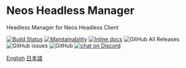 # Neos Headless Manager 
Headless Manager for Neos Headless Client

[![Build Status](https://travis-ci.org/bombitmanbomb/HeadlessCore.svg?branch=master)](https://travis-ci.org/bombitmanbomb/HeadlessCore) [![Maintainability](https://api.codeclimate.com/v1/badges/69cd0dabe98ce6ccace9/maintainability)](https://codeclimate.com/github/bombitmanbomb/HeadlessCore/maintainability) [![Inline docs](http://inch-ci.org/github/bombitmanbomb/HeadlessCore.svg?branch=master)](http://inch-ci.org/github/bombitmanbomb/HeadlessCore) ![GitHub All Releases](https://img.shields.io/github/downloads/bombitmanbomb/HeadlessCore/total) ![GitHub issues](https://img.shields.io/github/issues/bombitmanbomb/HeadlessCore) ![GitHub](https://img.shields.io/github/license/bombitmanbomb/HeadlessCore)
<a href="https://discord.gg/qXatU97"><img src="https://img.shields.io/discord/571612136036499466?logo=discord" alt="chat on Discord"></a>

[English](/bombitmanbomb/HeadlessCore/Docs/README_EN.md)
[日本語](/bombitmanbomb/HeadlessCore/Docs/README_JP.md)
